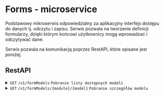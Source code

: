 # Forms - microservice
Podstawowy mikroserwis odpowiedzialny za aplikacyjny interfejs dostępu do danych tj. odczytu i zapisu. Serwis pozwala na
tworzenie definicji formularzy, dzięki którym końcowi użytkownicy mogą wprowadzać i odczytywać dane.

Serwis pozwala na komunikację poprzez RestAPI, które opisane jest poniżej.

## RestAPI


<details>
<summary>
<code>GET</code> <code>/v1/formModels</code> <code>Pobranie listy dostępnych modeli</code>
</summary>

#### Lista dostępnych modeli
Zasób pozwala pobrać listę modeli dla których jest możliwość utworzenia formularza na dane wejściowe.
Odpowiedzią tego zasobu jest list obiektów składających się z 3 atrybutów:  
 - `module` = moduł/grupa do której należy model, jest to tylko dla celów rozróżnienia modeli tej samej nazwy wykorzystywanych 
inaczej w zależności od problemu biznesowego
 - `name` = nazwa modelu
 - `primitive` = czy jest to typ prymitywny (`String`, `Long`, `DateTime`) czy model złożony, czyli model biznesowy

#### Parametry
Brak

#### Content-Type
```application/json```

#### Przykładowe wywołanie
```http request
GET http://{{host}}/v1/formModels
Content-Type: application/json
```


<details>
<summary><b>Przykładowa odpowiedź</b></summary>

```json
[
  {
    "module": "organization",
    "name": "AppUser",
    "primitive": false
  },
  {
    "module": "organization",
    "name": "Customer",
    "primitive": false
  },
  {
    "module": "prodactivvity",
    "name": "Project",
    "primitive": false
  },
  {
    "module": "prodactivvity",
    "name": "Task",
    "primitive": false
  }
]
```
</details>
</details>

<details>
<summary>
<code>GET</code> <code>/v1/formModels/{module}/{model}</code> <code>Pobranie szczegółów modelu</code>
</summary>

#### Szczegóły modelu
Zasób pozwala pobrać szczegółowe metadane wybranego modelu. Są one niezbędne do utworzenia formularza bo zawierają 
informację o polach, ich typach, zależnościach i ograniczeniach.

#### Parametry
> | nazwa    | typ      | typ danych | opis                |
> |----------|----------|------------|---------------------|
> | `module` | wymagany | string     | Nazwa modułu modelu |
> | `model`  | wymagany | string     | Nazwa modelu        |

#### Content-Type
```application/json```

#### Przykładowe wywołanie
```http request
GET http://{{host}}/v1/formModels/organization/AppUser
Content-Type: application/json
```
<details>
<summary><b>Przykładowa odpowiedź</b></summary>

```json
[
  {
    "name": "id",
    "type": { 
      "module": "primitives",
      "name": "Long",
      "primitive": true
    },
    "constraints": [
      "Id"
    ],
    "multiplicity": "SINGULAR"
  },
  {
    "name": "email",
    "type": {
      "module": "primitives",
      "name": "String",
      "primitive": true
    },
    "constraints": [],
    "multiplicity": "SINGULAR"
  },
  {
    "name": "password",
    "type": {
      "module": "primitives",
      "name": "String",
      "primitive": true
    },
    "constraints": [],
    "multiplicity": "SINGULAR"
  },
  {
    "name": "name",
    "type": {
      "module": "primitives",
      "name": "String",
      "primitive": true
    },
    "constraints": [],
    "multiplicity": "SINGULAR"
  },
  {
    "name": "lastName",
    "type": {
      "module": "primitives",
      "name": "String",
      "primitive": true
    },
    "constraints": [],
    "multiplicity": "SINGULAR"
  }
]
```
</details>

</details>